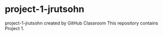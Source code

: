 # project-1-jrutsohn
project-1-jrutsohn created by GitHub Classroom
This repository contains Project 1.
